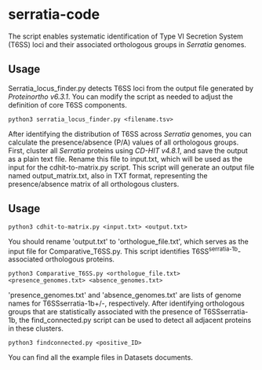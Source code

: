 # serratia-code
The script enables systematic identification of Type VI Secretion System (T6SS) loci and their associated orthologous groups in *Serratia* genomes.

## Usage
Serratia_locus_finder.py detects T6SS loci from the output file generated by *Proteinortho v6.3.1*. You can modify the script as needed to adjust the definition of core T6SS components.

```shell
python3 serratia_locus_finder.py <filename.tsv>
```
After identifying the distribution of T6SS across *Serratia* genomes, you can calculate the presence/absence (P/A) values of all orthologous groups. First, cluster all *Serratia* proteins using *CD-HIT v4.8.1*, and save the output as a plain text file. Rename this file to input.txt, which will be used as the input for the cdhit-to-matrix.py script. This script will generate an output file named output_matrix.txt, also in TXT format, representing the presence/absence matrix of all orthologous clusters.

## Usage

```shell
python3 cdhit-to-matrix.py <input.txt> <output.txt>
```
You should rename 'output.txt' to 'orthologue_file.txt', which serves as the input file for Comparative_T6SS.py. This script identifies T6SS<sup>serratia-1b</sup>-associated orthologous proteins.

```shell
python3 Comparative_T6SS.py <orthologue_file.txt> <presence_genomes.txt> <absence_genomes.txt>
```
'presence_genomes.txt' and 'absence_genomes.txt' are lists of genome names  for T6SSserratia-1b+/-, respectively. After identifying orthologous groups that are statistically associated with the presence of T6SSserratia-1b, the find_connected.py script can be used to detect all adjacent proteins in these clusters.

```shell
python3 findconnected.py <positive_ID>
```

You can find all the example files in Datasets documents.
